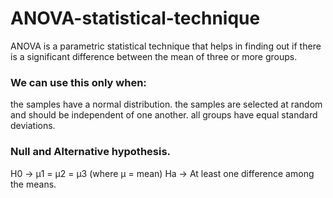 # ANOVA-statistical-technique

ANOVA is a parametric statistical technique that helps in finding out if there is a significant difference between the mean of three or more groups.

### We can use this only when: 

the samples have a normal distribution.
the samples are selected at random and should be independent of one another.
all groups have equal standard deviations.


### Null and Alternative hypothesis. 

H0 -> μ1 = μ2 = μ3 (where μ = mean)
Ha -> At least one difference among the means.

